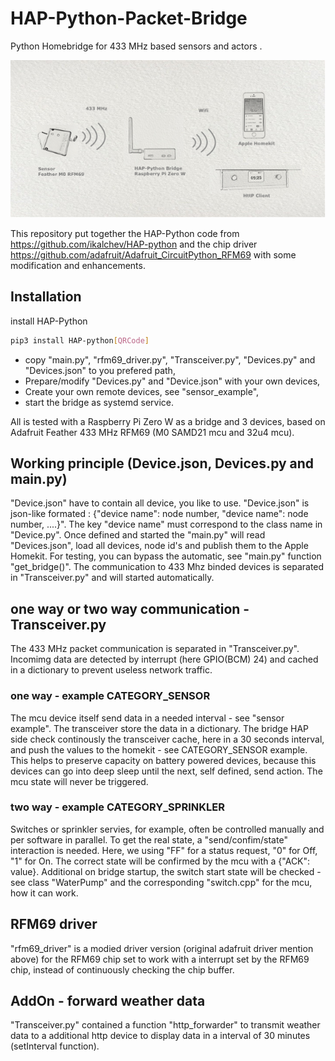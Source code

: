# HAP-Python-Packet-Bridge

Python Homebridge for 433 MHz based sensors and actors .

![Image of hardware](Image1.png)

This repository put together the HAP-Python code from <https://github.com/ikalchev/HAP-python> and the chip driver  <https://github.com/adafruit/Adafruit_CircuitPython_RFM69> with some modification and enhancements.

## Installation

install HAP-Python

```bash
pip3 install HAP-python[QRCode]
```

* copy "main.py", "rfm69_driver.py", "Transceiver.py", "Devices.py" and "Devices.json" to you prefered path,
* Prepare/modify "Devices.py" and "Device.json" with your own devices,
* Create your own remote devices, see "sensor_example",
* start the bridge as systemd service.

All is tested with a Raspberry Pi Zero W as a bridge and 3 devices, based on Adafruit Feather 433 MHz RFM69 (M0 SAMD21 mcu and 32u4 mcu).

## Working principle (Device.json, Devices.py and main.py)

"Device.json" have to contain all device, you like to use. "Device.json" is json-like formated : {"device name": node number, "device name": node number, ....}". The key "device name" must correspond to the class name in "Device.py". Once defined and started the "main.py" will read "Devices.json", load all devices, node id's and publish them to the Apple Homekit. For testing, you can bypass the automatic, see "main.py" function "get_bridge()". The communication to 433 Mhz binded devices is separated in "Transceiver.py" and will started automatically.

## one way or two way communication - Transceiver.py

The 433 MHz packet communication is separated in "Transceiver.py". Incomimg data are detected by interrupt (here GPIO(BCM) 24) and cached in a dictionary to prevent useless network traffic.

### one way - example CATEGORY_SENSOR

The mcu device itself send data in a needed interval - see "sensor example". The transceiver store the data in a dictionary. The bridge HAP side check continously the transceiver cache, here in a 30 seconds interval, and push the values to the homekit - see CATEGORY_SENSOR example. This helps to preserve capacity on battery powered devices, because this devices can go into deep sleep until the next, self defined, send action. The mcu state will never be triggered.

### two way - example CATEGORY_SPRINKLER

Switches or sprinkler servies, for example, often be controlled manually and per software in parallel. To get the real state, a "send/confim/state" interaction is needed. Here, we using "FF" for a status request, "0" for Off, "1" for On. The correct state will be confirmed by the mcu with a {"ACK": value}. Additional on bridge startup, the switch start state will be checked - see class "WaterPump" and the corresponding "switch.cpp" for the mcu, how it can work.

## RFM69 driver

"rfm69_driver" is a modied driver version (original adafruit driver mention above) for the RFM69 chip set to work with a interrupt set by the RFM69 chip, instead of continuously checking the chip buffer.

## AddOn - forward weather data

"Transceiver.py" contained a function "http_forwarder" to transmit weather data to a additional http device to display data in a interval of 30 minutes (setInterval function).
